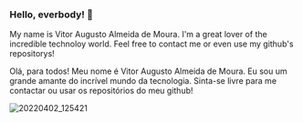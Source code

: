 ### Hello, everbody! 👋
My name is Vitor Augusto Almeida de Moura.
I'm a great lover of the incredible technoloy world.
Feel free to contact me or even use my github's repositorys!

Olá, para todos!
Meu nome é Vitor Augusto Almeida de Moura.
Eu sou um grande amante do incrível mundo da tecnologia.
Sinta-se livre para me contactar ou usar os repositórios do meu github!


![20220402_125421](https://user-images.githubusercontent.com/95655990/161391524-22457fd5-d1b5-4008-a9ad-093425ed9472.gif)


<!--
**VitorAam/VitorAam** is a ✨ _special_ ✨ repository because its `README.md` (this file) appears on your GitHub profile.

Here are some ideas to get you started:

- 🔭 I’m currently working on ...
- 🌱 I’m currently learning ...
- 👯 I’m looking to collaborate on ...
- 🤔 I’m looking for help with ...
- 💬 Ask me about ...
- 📫 How to reach me: ...
- 😄 Pronouns: ...
- ⚡ Fun fact: ...
-->

